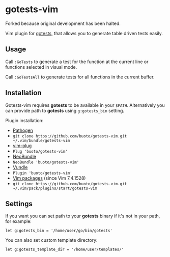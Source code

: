 # gotests-vim
Forked because original development has been halted.

Vim plugin for [gotests](https://github.com/cweill/gotests), that allows
you to generate table driven tests easily.

## Usage
Call `:GoTests` to generate a test for the function at the current line or functions selected in visual mode.

Call `:GoTestsAll` to generate tests for all functions in the current buffer.

## Installation
Gotests-vim requires **gotests** to be available in your `$PATH`. Alternatively you
can provide path to **gotests** using `g:gotests_bin` setting.

Plugin installation:
*  [Pathogen](https://github.com/tpope/vim-pathogen)
  * `git clone https://github.com/buoto/gotests-vim.git ~/.vim/bundle/gotests-vim`
*  [vim-plug](https://github.com/junegunn/vim-plug)
  * `Plug 'buoto/gotests-vim'`
*  [NeoBundle](https://github.com/Shougo/neobundle.vim)
  * `NeoBundle 'buoto/gotests-vim'`
*  [Vundle](https://github.com/gmarik/vundle)
  * `Plugin 'buoto/gotests-vim'`
*  [Vim packages](http://vimhelp.appspot.com/repeat.txt.html#packages) (since Vim 7.4.1528)
  * `git clone https://github.com/buoto/gotests-vim.git ~/.vim/pack/plugins/start/gotests-vim`

## Settings
If you want you can set path to your **gotests** binary if it's not in your path, for example:

    let g:gotests_bin = '/home/user/go/bin/gotests'
    
You can also set custom template directory:

    let g:gotests_template_dir = '/home/user/templates/'
